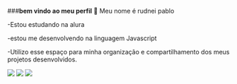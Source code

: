 ###**bem vindo ao meu perfil** 🐒
Meu nome é rudnei pablo

-Estou estudando na alura

-estou me desenvolvendo na linguagem Javascript

-Utilizo esse espaço para minha organização e compartilhamento dos meus projetos desenvolvidos.

![](https://media.tenor.com/YxQRjVsG73cAAAAM/caneta-azul.gif)
![](https://media1.tenor.com/m/Pny2LnvNcukAAAAC/vonada-vounada.gif)
![](https://media1.tenor.com/m/j6Ann7ty2FEAAAAC/blue-pen-caneta-azul.gif)
